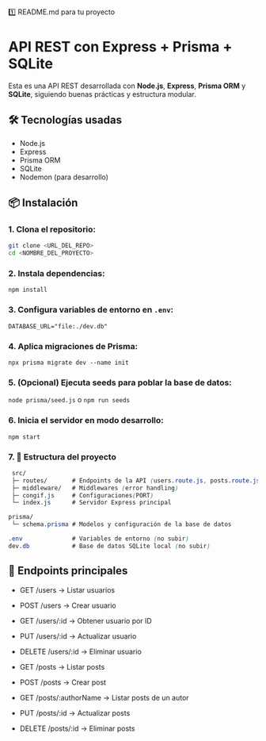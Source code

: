 1️⃣ README.md para tu proyecto
# API REST con Express + Prisma + SQLite

Esta es una API REST desarrollada con **Node.js**, **Express**, **Prisma ORM** y **SQLite**, siguiendo buenas prácticas y estructura modular.

## 🛠️ Tecnologías usadas
- Node.js
- Express
- Prisma ORM
- SQLite
- Nodemon (para desarrollo)

## 📦 Instalación
### 1. Clona el repositorio:
```bash
git clone <URL_DEL_REPO>
cd <NOMBRE_DEL_PROYECTO>
```

### 2. Instala dependencias:
`npm install`

### 3. Configura variables de entorno en `.env`:
`DATABASE_URL="file:./dev.db"`

### 4. Aplica migraciones de Prisma:
`npx prisma migrate dev --name init`

### 5. (Opcional) Ejecuta seeds para poblar la base de datos:
`node prisma/seed.js` o `npm run seeds`

### 6. Inicia el servidor en modo desarrollo:
`npm start`

### 7. 📁 Estructura del proyecto

```CSS
 src/
 ├─ routes/       # Endpoints de la API (users.route.js, posts.route.js)
 ├─ middleware/   # Middlewares (error handling)
 ├─ congif.js     # Configuraciones(PORT)
 └─ index.js      # Servidor Express principal

prisma/
 └─ schema.prisma # Modelos y configuración de la base de datos

.env              # Variables de entorno (no subir)
dev.db            # Base de datos SQLite local (no subir)
```

## 📌 Endpoints principales
- GET /users → Listar usuarios

- POST /users → Crear usuario

- GET /users/:id → Obtener usuario por ID

- PUT /users/:id → Actualizar usuario

- DELETE /users/:id → Eliminar usuario

- GET /posts → Listar posts

- POST /posts → Crear post

- GET /posts/:authorName → Listar posts de un autor

- PUT /posts/:id → Actualizar posts

- DELETE /posts/:id → Eliminar posts
